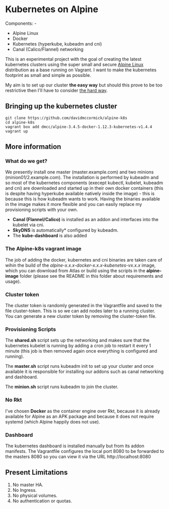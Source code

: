 # Kubernetes on Alpine

Components: -
* Alpine Linux
* Docker
* Kubernetes (hyperkube, kubeadm and cni)
* Canal (Calico/Flannel) networking

This is an experimental project with the goal of creating the latest kubernetes clusters using the super small and secure [Alpine Linux](https://www.alpinelinux.org/) distribution as a base running on Vagrant.  I want to make the kubernetes footprint as small and simple as possible.

My aim is to set up our cluster __the easy way__ but should this prove to be too restrictive then I'll have to consider [the hard way](https://github.com/kelseyhightower/kubernetes-the-hard-way).

## Bringing up the kubernetes cluster

```
git clone https://github.com/davidmccormick/alpine-k8s
cd alpine-k8s
vagrant box add dmcc/alpine-3.4.5-docker-1.12.3-kubernetes-v1.4.4
vagrant up
```
## More information

### What do we get?

We presently install one master (master.example.com) and two minions (minion01/2.example.com).  The installation is performed by kubeadm and so most of the kubernetes components (execept kubectl, kubelet, kubeadm and cni) are downloaded and started up in their own docker containers (this is despite having hyperkube available natively inside the image) - this is because this is how kubeadm wants to work.  Having the binaries available in the image makes it more flexible and you can easily replace my provisioning scripts with your own.

* **Canal (Flannel/Calico)** is installed as an addon and interfaces into the kubelet via cni.
* **SkyDNS** is automatically* configured by kubeadm.
* The **kube-dashboard** is also added

### The Alpine-k8s vagrant image 

The job of adding the docker, kubernetes and cni binaries are taken care of wihin the build of the *alpine-x.x.x-docker-x.x.x-kubenetes-vx.x.x* image, which you can download from Atlas or build using the scripts in the **alpine-image** folder (please see the README in this folder about requirements and usage). 

### Cluster token

The cluster token is randomly generated in the Vagrantfile and saved to the file cluster-token.  This is so we can add nodes later to a running cluster.  You can generate a new cluster token by removing the cluster-token file.

### Provisioning Scripts

The **shared.sh** script sets up the networking and makes sure that the kubernetes kubelet is running by adding a cron job to restart it every 1 minute (this job is then removed again once everything is configured and running).

The **master.sh** script runs kubeadm init to set up your cluster and once available it is responsible for installing our addons such as canal networking and dashboard.

The **minion.sh** script runs kubeadm to join the cluster.

### No Rkt

I've chosen **Docker** as the container engine over Rkt, because it is already available for Alpine as an APK package and because it does not require systemd (which Alpine happily does not use).

### Dashboard

The kubernetes dashboard is installed manually but from its addon manifests.  The Vagrantfile configures the local port 8080 to be forwarded to the masters 8080 so you can view it via the URL http://localhost:8080

## Present Limitations
1. No master HA.
2. No Ingress.
3. No physical volumes.
4. No authentication or quotas.
